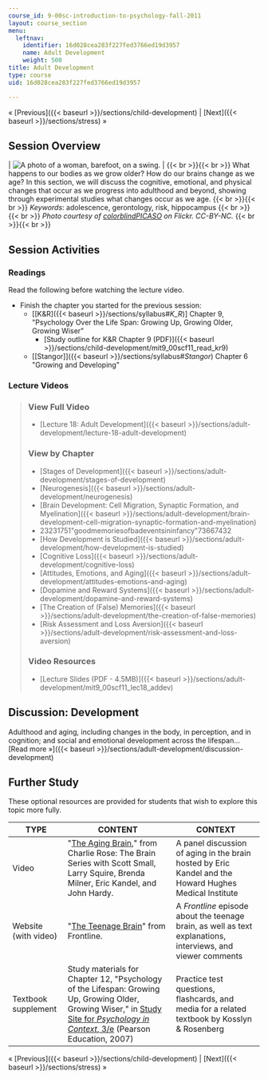 ```yaml
---
course_id: 9-00sc-introduction-to-psychology-fall-2011
layout: course_section
menu:
  leftnav:
    identifier: 16d028cea283f227fed3766ed19d3957
    name: Adult Development
    weight: 500
title: Adult Development
type: course
uid: 16d028cea283f227fed3766ed19d3957

---
```


« [Previous]({{< baseurl >}}/sections/child-development) | [Next]({{< baseurl >}}/sections/stress) »

Session Overview
----------------

| ![A photo of a woman, barefoot, on a swing.](/coursemedia/9-00sc-introduction-to-psychology-fall-2011/f8d6fd685d38738f0095fad297a7d8b0_lec18_chp.jpg) |  {{< br >}}{{< br >}} What happens to our bodies as we grow older? How do our brains change as we age? In this section, we will discuss the cognitive, emotional, and physical changes that occur as we progress into adulthood and beyond, showing through experimental studies what changes occur as we age. {{< br >}}{{< br >}} _Keywords_: adolescence, gerontology, risk, hippocampus {{< br >}}{{< br >}} _Photo courtesy of [colorblindPICASO](http://www.flickr.com/photos/colorblindpicaso/2540688582) on Flickr. CC-BY-NC._ {{< br >}}{{< br >}}  

Session Activities
------------------

### Readings

Read the following before watching the lecture video.

*   Finish the chapter you started for the previous session:
    *   \[[K&R]({{< baseurl >}}/sections/syllabus#_K_R_)\] Chapter 9, "Psychology Over the Life Span: Growing Up, Growing Older, Growing Wiser"
        *   [Study outline for K&R Chapter 9 (PDF)]({{< baseurl >}}/sections/child-development/mit9_00scf11_read_kr9)
    *   [\[Stangor\]]({{< baseurl >}}/sections/syllabus#_Stangor_) Chapter 6 "Growing and Developing"

### Lecture Videos

> ### View Full Video
> 
> *   [Lecture 18: Adult Development]({{< baseurl >}}/sections/adult-development/lecture-18-adult-development)
> 
> ### View by Chapter
> 
> *   [Stages of Development]({{< baseurl >}}/sections/adult-development/stages-of-development)
> *   [Neurogenesis]({{< baseurl >}}/sections/adult-development/neurogenesis)
> *   [Brain Development: Cell Migration, Synaptic Formation, and Myelination]({{< baseurl >}}/sections/adult-development/brain-development-cell-migration-synaptic-formation-and-myelination)
> *   23231751"goodmemoriesofbadeventsininfancy"73667432
> *   [How Development is Studied]({{< baseurl >}}/sections/adult-development/how-development-is-studied)
> *   [Cognitive Loss]({{< baseurl >}}/sections/adult-development/cognitive-loss)
> *   [Attitudes, Emotions, and Aging]({{< baseurl >}}/sections/adult-development/attitudes-emotions-and-aging)
> *   [Dopamine and Reward Systems]({{< baseurl >}}/sections/adult-development/dopamine-and-reward-systems)
> *   [The Creation of (False) Memories]({{< baseurl >}}/sections/adult-development/the-creation-of-false-memories)
> *   [Risk Assessment and Loss Aversion]({{< baseurl >}}/sections/adult-development/risk-assessment-and-loss-aversion)
> 
> ### Video Resources
> 
> *   [Lecture Slides (PDF - 4.5MB)]({{< baseurl >}}/sections/adult-development/mit9_00scf11_lec18_addev)

Discussion: Development
-----------------------

Adulthood and aging, including changes in the body, in perception, and in cognition; and social and emotional development across the lifespan… [Read more »]({{< baseurl >}}/sections/adult-development/discussion-development)

Further Study
-------------

These optional resources are provided for students that wish to explore this topic more fully.

| TYPE | CONTENT | CONTEXT |
| --- | --- | --- |
| Video | "[The Aging Brain](http://www.learnoutloud.com/Free-Audio-Video/Social-Sciences/Psychology/Charlie-Rose-The-Brain-Series/43487)," from Charlie Rose: The Brain Series with Scott Small, Larry Squire, Brenda Milner, Eric Kandel, and John Hardy. | A panel discussion of aging in the brain hosted by Eric Kandel and the Howard Hughes Medical Institute |
| Website (with video) | "[The Teenage Brain](http://www.pbs.org/wgbh/pages/frontline/shows/teenbrain/)" from Frontline. | A _Frontline_ episode about the teenage brain, as well as text explanations, interviews, and viewer comments |
| Textbook supplement | Study materials for Chapter 12, "Psychology of the Lifespan: Growing Up, Growing Older, Growing Wiser," in [Study Site for _Psychology in Context_, 3/e](http://www.pearsonhighered.com/educator/product/Fundamentals-of-Psychology-in-Context/9780205507573.page) (Pearson Education, 2007) | Practice test questions, flashcards, and media for a related textbook by Kosslyn & Rosenberg 

« [Previous]({{< baseurl >}}/sections/child-development) | [Next]({{< baseurl >}}/sections/stress) »
